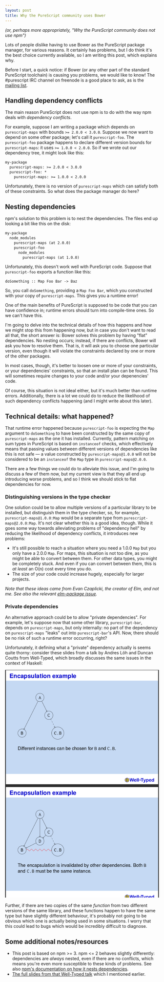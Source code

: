 ```yaml
---
layout: post
title: Why the PureScript community uses Bower
---
```


*(or, perhaps more appropriately, "Why the PureScript community does not use
npm")*

Lots of people dislike having to use Bower as the PureScript package manager,
for various reasons. It certainly has problems, but I do think it's the best
choice currently available, so I am writing this post, which explains why.

Before I start, a quick notice: if Bower (or any other part of the standard
PureScript toolchain) is causing you problems, we would like to know! The
\#purescript IRC channel on freenode is a good place to ask, as is the [mailing
list](https://groups.google.com/forum/#!forum/purescript).

## Handling dependency conflicts

The main reason PureScript does not use npm is to do with the way npm deals
with *dependency conflicts*.

For example, suppose I am writing a package which depends on `purescript-maps`
with bounds `>= 2.0.0 < 3.0.0`. Suppose we now want to depend on some other
package; let's call it `purescript-foo`. The `purescript-foo` package happens
to declare different version bounds for `purescript-maps`: it uses `>= 1.0.0 <
2.0.0`. So if we wrote out our dependency tree, it might look like this:

    my-package
      purescript-maps: >= 2.0.0 < 3.0.0
      purescript-foo: *
        purescript-maps: >= 1.0.0 < 2.0.0

Unfortunately, there is no version of `purescript-maps` which can satisfy both
of these constraints. So what does the package manager do here?

## Nesting dependencies

npm's solution to this problem is to nest the dependencies. The files end up
looking a bit like this on the disk:

    my-package
      node_modules
        purescript-maps (at 2.0.0)
        purescript-foo
          node_modules
            purescript-maps (at 1.0.0)

Unfortunately, this doesn't work well with PureScript code. Suppose that
`purescript-foo` exports a function like this:

    doSomething :: Map Foo Bar -> Baz

So, you call `doSomething`, providing a `Map Foo Bar`, which you constructed
with your copy of `purescript-maps`. This gives you a runtime error!

One of the main benefits of PureScript is supposed to be code that you can have
confidence in; runtime errors should turn into compile-time ones. So we can't
have this.

I'm going to delve into the technical details of how this happens and how we
might stop this from happening now, but in case you don't want to read all
that, the short answer is: Bower solves this problem by having "flat"
dependencies. No nesting occurs; instead, if there are conflicts, Bower will
ask you how to resolve them. That is, it will ask you to choose one particular
version, even though it will violate the constraints declared by one or more of
the other packages.

In most cases, though, it's better to loosen one or more of your constraints,
or your dependencies' constraints, so that an install plan can be found. This
will sometimes require changes to your code and/or your depenencies' code.

Of course, this situation is not ideal either, but it's much better than
runtime errors. Additionally, there is a lot we could do to reduce the
likelihood of such dependency conflicts happening (and I might write about this
later).

## Technical details: what happened?

That runtime error happened because `purescript-foo` is expecting the `Map`
argument to `doSomething` to have been constructed by the same copy of
`purescript-maps` as the one it has installed. Currently, pattern matching on
sum types in PureScript is based on `instanceof` checks, which effectively
means that passing values between different versions of dependencies like this
is not safe &mdash; a value constructed by `purescript-maps@1.0.0` will not be
considered to be an `instanceof` the `Map` type in `purescript-maps@2.0.0`.

There are a few things we could do to alleviate this issue, and I'm going to
discuss a few of them now, but my current view is that they all end up
introducing worse problems, and so I think we should stick to flat dependencies
for now.

### Distinguishing versions in the type checker

One solution could be to allow multiple versions of a particular library to be
installed, but distinguish them in the type checker, so, for example,
`purescript-maps@1.0.0:Map` would be a separate type from
`purescript-maps@2.0.0:Map`. It's not clear whether this is a good idea,
though.  While it goes some way towards alleviating problems of "dependency
hell" by reducing the likelihood of dependency conflicts, it introduces new
problems:

* It's still possible to reach a situation where you need a 1.0.0 `Map` but you
  only have a 2.0.0 `Map`. For maps, this situation is not too dire, as you
  might be able to convert between them. For other data types, you might be
  completely stuck. And even if you can convert between them, this is *at
  least* an O(n) cost every time you do.
* The size of your code could increase hugely, especially for larger projects.

*Note that these ideas came from Evan Czaplicki, the creator of Elm, and not
me. See also the relevant [elm-package issue][].*

### Private dependencies

An alternative approach could be to allow "private dependencies". For example,
let's suppose now that some other library, `purescript-bar`, depends on
`purescript-maps`, but only internally: no part of the dependency on
`purescript-maps` "leaks" out into `purescript-bar`'s API. Now, there should be
no risk of such a runtime error occurring, right?

Unfortunately, it defining what a "private" dependency actually is seems quite
thorny: consider these slides from a talk by Andres Löh and Duncan Coutts from
Well-Typed, which broadly discusses the same issues in the context of Haskell:

![Encapsulations are subtle](/assets/img/encapsulations-are-subtle.png)

Further, if there are two copies of the same *function* from two different
versions of the same library, and these functions happen to have the same type
but have slightly different behaviour, it's probably not going to be obvious
which one is actually being used in some situations. I worry that this could
lead to bugs which would be incredibly difficult to diagnose.



## Some additional notes/resources

* This post is based on npm >= 3. npm <= 2 behaves slightly differently:
  dependencies are *always* nested, even if there are no conflicts, which means
  you're even more susceptible to these kinds of problems. See also [npm's
  documentation on how it nests
  dependencies](https://docs.npmjs.com/files/folders).
* [The full slides from that Well-Typed talk][] which I mentioned earlier.


[smart constructors]: https://leanpub.com/purescript/read#leanpub-auto-smart-constructors
[this PR on purescript-free]: https://github.com/purescript/purescript-free/pull/37
[elm-package issue]: https://github.com/elm-lang/elm-package/issues/89#issuecomment-69499678
[The full slides from that Well-Typed talk]: https://wiki.haskell.org/wikiupload/b/b4/HIW2011-Talk-Loeh.pdf
[Bryan O'Sullivan's post]: https://plus.google.com/103469090998089605155/posts/HdC6oCy8RWW
